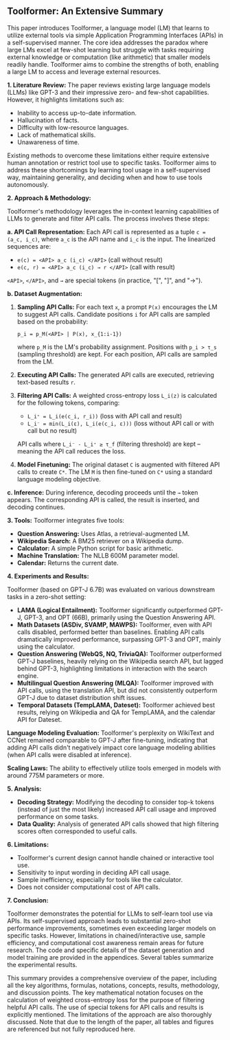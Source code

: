 ## Toolformer: An Extensive Summary

This paper introduces Toolformer, a language model (LM) that learns to utilize external tools via simple Application Programming Interfaces (APIs) in a self-supervised manner.  The core idea addresses the paradox where large LMs excel at few-shot learning but struggle with tasks requiring external knowledge or computation (like arithmetic) that smaller models readily handle.  Toolformer aims to combine the strengths of both, enabling a large LM to access and leverage external resources.

**1. Literature Review:** The paper reviews existing large language models (LLMs) like GPT-3 and their impressive zero- and few-shot capabilities. However, it highlights limitations such as:

* Inability to access up-to-date information.
* Hallucination of facts.
* Difficulty with low-resource languages.
* Lack of mathematical skills.
* Unawareness of time.

Existing methods to overcome these limitations either require extensive human annotation or restrict tool use to specific tasks. Toolformer aims to address these shortcomings by learning tool usage in a self-supervised way, maintaining generality, and deciding when and how to use tools autonomously.

**2. Approach & Methodology:**

Toolformer's methodology leverages the in-context learning capabilities of LLMs to generate and filter API calls. The process involves these steps:

**a. API Call Representation:** Each API call is represented as a tuple  `c = (a_c, i_c)`, where `a_c` is the API name and `i_c` is the input. The linearized sequences are:

* `e(c) = <API> a_c (i_c) </API>` (call without result)
* `e(c, r) = <API> a_c (i_c) → r </API>` (call with result)

`<API>`, `</API>`, and `→` are special tokens (in practice, "[", "]", and "→").

**b. Dataset Augmentation:**

1. **Sampling API Calls:** For each text `x`, a prompt `P(x)` encourages the LM to suggest API calls.  Candidate positions `i` for API calls are sampled based on the probability:

   `p_i = p_M(<API> | P(x), x_{1:i-1})`

   where `p_M` is the LM's probability assignment.  Positions with `p_i > τ_s` (sampling threshold) are kept. For each position, API calls are sampled from the LM.

2. **Executing API Calls:** The generated API calls are executed, retrieving text-based results `r`.

3. **Filtering API Calls:**  A weighted cross-entropy loss `L_i(z)` is calculated for the following tokens, comparing:

   * `L_i⁺ = L_i(e(c_i, r_i))` (loss with API call and result)
   * `L_i⁻ = min(L_i(ε), L_i(e(c_i, ε)))` (loss without API call or with call but no result)

   API calls where `L_i⁻ - L_i⁺ ≥ τ_f` (filtering threshold) are kept – meaning the API call reduces the loss.

4. **Model Finetuning:** The original dataset `C` is augmented with filtered API calls to create `C*`. The LM `M` is then fine-tuned on `C*` using a standard language modeling objective.

**c. Inference:** During inference, decoding proceeds until the `→` token appears. The corresponding API is called, the result is inserted, and decoding continues.


**3. Tools:** Toolformer integrates five tools:

* **Question Answering:**  Uses Atlas, a retrieval-augmented LM.
* **Wikipedia Search:** A BM25 retriever on a Wikipedia dump.
* **Calculator:** A simple Python script for basic arithmetic.
* **Machine Translation:** The NLLB 600M parameter model.
* **Calendar:** Returns the current date.


**4. Experiments and Results:**

Toolformer (based on GPT-J 6.7B) was evaluated on various downstream tasks in a zero-shot setting:

* **LAMA (Logical Entailment):** Toolformer significantly outperformed GPT-J, GPT-3, and OPT (66B), primarily using the Question Answering API.
* **Math Datasets (ASDiv, SVAMP, MAWPS):** Toolformer, even with API calls disabled, performed better than baselines. Enabling API calls dramatically improved performance, surpassing GPT-3 and OPT, mainly using the calculator.
* **Question Answering (WebQS, NQ, TriviaQA):** Toolformer outperformed GPT-J baselines, heavily relying on the Wikipedia search API, but lagged behind GPT-3, highlighting limitations in interaction with the search engine.
* **Multilingual Question Answering (MLQA):**  Toolformer improved with API calls, using the translation API, but did not consistently outperform GPT-J due to dataset distribution shift issues.
* **Temporal Datasets (TempLAMA, Dateset):** Toolformer achieved best results, relying on Wikipedia and QA for TempLAMA, and the calendar API for Dateset.

**Language Modeling Evaluation:**  Toolformer's perplexity on WikiText and CCNet remained comparable to GPT-J after fine-tuning, indicating that adding API calls didn't negatively impact core language modeling abilities (when API calls were disabled at inference).

**Scaling Laws:**  The ability to effectively utilize tools emerged in models with around 775M parameters or more.


**5. Analysis:**

* **Decoding Strategy:** Modifying the decoding to consider top-k tokens (instead of just the most likely) increased API call usage and improved performance on some tasks.
* **Data Quality:** Analysis of generated API calls showed that high filtering scores often corresponded to useful calls.


**6. Limitations:**

* Toolformer's current design cannot handle chained or interactive tool use.
* Sensitivity to input wording in deciding API call usage.
* Sample inefficiency, especially for tools like the calculator.
* Does not consider computational cost of API calls.


**7. Conclusion:**

Toolformer demonstrates the potential for LLMs to self-learn tool use via APIs.  Its self-supervised approach leads to substantial zero-shot performance improvements, sometimes even exceeding larger models on specific tasks.  However, limitations in chained/interactive use, sample efficiency, and computational cost awareness remain areas for future research.  The code and specific details of the dataset generation and model training are provided in the appendices.  Several tables summarize the experimental results.


This summary provides a comprehensive overview of the paper, including all the key algorithms, formulas, notations, concepts, results, methodology, and discussion points.  The key mathematical notation focuses on the calculation of weighted cross-entropy loss for the purpose of filtering helpful API calls.  The use of special tokens for API calls and results is explicitly mentioned. The limitations of the approach are also thoroughly discussed.  Note that due to the length of the paper, all tables and figures are referenced but not fully reproduced here.
